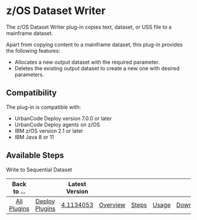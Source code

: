 
z/OS Dataset Writer
===================

The z/OS Dataset Writer plug-in copies text, dataset, or USS file to a mainframe dataset.

Apart from copying content to a mainframe dataset, this plug-in provides the following features:

* Allocates a new output dataset with the required parameter.
* Deletes the existing output dataset to create a new one with desired parameters.

Compatibility
-------------

The plug-in is compatible with:

* UrbanCode Deploy version 7.0.0 or later
* UrbanCode Deploy agents on z/OS
* IBM z/OS version 2.1 or later
* IBM Java 8 or 11

Available Steps
---------------

Write to Sequential Dataset

|Back to ...||Latest Version|||||
| :---: | :---: | :---: | :---: | :---: | :---: | :---: |
|[All Plugins](../../index.md)|[Deploy Plugins](../README.md)|[4.1134053](https://github.com/UrbanCode/IBM-UCD-PLUGINS/raw/main/files/zos-dataset-writer/ucd-plugins-zos-dataset-writer-4.1134053.zip)|[Overview](overview.md)|[Steps](steps.md)|[Usage](usage.md)|[Downloads](downloads.md)|
